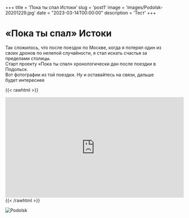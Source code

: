 +++
title = 'Пока ты спал Истоки'
slug = 'post1'
image = 'images/Podolsk-20201229.jpg'
date = "2023-03-14T00:00:00"
description = 'Тест'
+++

# **«Пока ты спал»**   Истоки
Так сложилось, что после поездок по Москве, когда я потерял один из своих дронов по нелепой случайности, я стал искать счастья за пределами столицы.  
Старт проекту «Пока ты спал» хронологически дан после поездки в Подольск.  
Вот фотографии из той поездки. Ну и оставайтесь на связи,  дальше будет интереснее

{{< rawhtml >}}
<iframe width="560" height="315" src="https://www.youtube.com/embed/fIDYj85xeFc" title="YouTube video player" frameborder="0" allow="accelerometer; autoplay; clipboard-write; encrypted-media; gyroscope; picture-in-picture; web-share" allowfullscreen></iframe>
{{< /rawhtml >}}

![Podolsk](/images/Podolsk-20201229-3.jpg)
